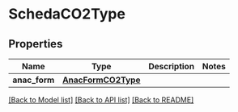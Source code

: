 # SchedaCO2Type

## Properties
Name | Type | Description | Notes
------------ | ------------- | ------------- | -------------
**anac_form** | [**AnacFormCO2Type**](AnacFormCO2Type.md) |  | 

[[Back to Model list]](../README.md#documentation-for-models) [[Back to API list]](../README.md#documentation-for-api-endpoints) [[Back to README]](../README.md)

